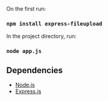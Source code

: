 
On the first run:

### `npm install express-fileupload`


In the project directory, run:

### `node app.js`


## Dependencies
- [Node.js](https://nodejs.org/en/)
- [Express.js](http://expressjs.com/)
